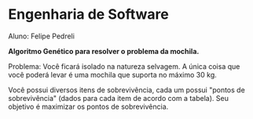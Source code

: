 # Engenharia de Software

Aluno: Felipe Pedreli<p>
**Algoritmo Genético para resolver o problema da mochila.**<p>

Problema: Você ficará isolado na natureza selvagem. A única coisa que você poderá levar é uma mochila que suporta no máximo 30 kg.<p>

Você possui diversos itens de sobrevivência, cada um possui "pontos de sobrevivência" (dados para cada item de acordo com a tabela). Seu objetivo é maximizar os pontos de sobrevivência.
